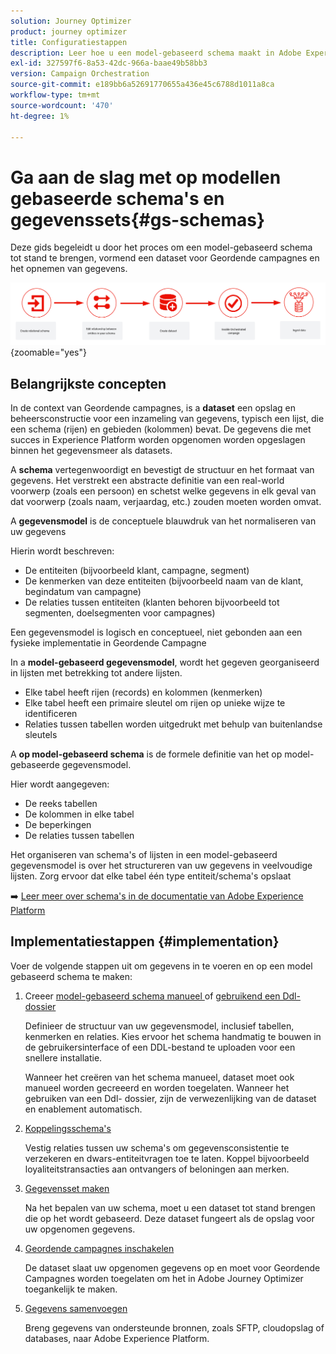 ```yaml
---
solution: Journey Optimizer
product: journey optimizer
title: Configuratiestappen
description: Leer hoe u een model-gebaseerd schema maakt in Adobe Experience Platform door een DDL te uploaden
exl-id: 327597f6-8a53-42dc-966a-baae49b58bb3
version: Campaign Orchestration
source-git-commit: e189bb6a52691770655a436e45c6788d1011a8ca
workflow-type: tm+mt
source-wordcount: '470'
ht-degree: 1%

---
```



# Ga aan de slag met op modellen gebaseerde schema&#39;s en gegevenssets{#gs-schemas}

Deze gids begeleidt u door het proces om een model-gebaseerd schema tot stand te brengen, vormend een dataset voor Geordende campagnes en het opnemen van gegevens.

![ schema ](assets/do-not-localize/schema_admin.png){zoomable="yes"}

## Belangrijkste concepten

In de context van Geordende campagnes, is a **dataset** een opslag en beheersconstructie voor een inzameling van gegevens, typisch een lijst, die een schema (rijen) en gebieden (kolommen) bevat. De gegevens die met succes in Experience Platform worden opgenomen worden opgeslagen binnen het gegevensmeer als datasets.

A **schema** vertegenwoordigt en bevestigt de structuur en het formaat van gegevens. Het verstrekt een abstracte definitie van een real-world voorwerp (zoals een persoon) en schetst welke gegevens in elk geval van dat voorwerp (zoals naam, verjaardag, etc.) zouden moeten worden omvat.

A **gegevensmodel** is de conceptuele blauwdruk van het normaliseren van uw gegevens

Hierin wordt beschreven:

* De entiteiten (bijvoorbeeld klant, campagne, segment)
* De kenmerken van deze entiteiten (bijvoorbeeld naam van de klant, begindatum van campagne)
* De relaties tussen entiteiten (klanten behoren bijvoorbeeld tot segmenten, doelsegmenten voor campagnes)

Een gegevensmodel is logisch en conceptueel, niet gebonden aan een fysieke implementatie in Geordende Campagne

In a **model-gebaseerd gegevensmodel**, wordt het gegeven georganiseerd in lijsten met betrekking tot andere lijsten.

* Elke tabel heeft rijen (records) en kolommen (kenmerken)
* Elke tabel heeft een primaire sleutel om rijen op unieke wijze te identificeren
* Relaties tussen tabellen worden uitgedrukt met behulp van buitenlandse sleutels

A **op model-gebaseerd schema** is de formele definitie van het op model-gebaseerde gegevensmodel.

Hier wordt aangegeven:

* De reeks tabellen
* De kolommen in elke tabel
* De beperkingen
* De relaties tussen tabellen

Het organiseren van schema&#39;s of lijsten in een model-gebaseerd gegevensmodel is over het structureren van uw gegevens in veelvoudige lijsten. Zorg ervoor dat elke tabel één type entiteit/schema&#39;s opslaat

➡️ [ Leer meer over schema&#39;s in de documentatie van Adobe Experience Platform ](https://experienceleague.adobe.com/en/docs/experience-platform/xdm/ui/resources/schemas#create-model-based-schema)

## Implementatiestappen {#implementation}

Voer de volgende stappen uit om gegevens in te voeren en op een model gebaseerd schema te maken:

1. Creeer [ model-gebaseerd schema manueel ](manual-schema.md) of [ gebruikend een Ddl- dossier ](file-upload-schema.md)

   Definieer de structuur van uw gegevensmodel, inclusief tabellen, kenmerken en relaties. Kies ervoor het schema handmatig te bouwen in de gebruikersinterface of een DDL-bestand te uploaden voor een snellere installatie.

   Wanneer het creëren van het schema manueel, dataset moet ook manueel worden gecreeerd en worden toegelaten. Wanneer het gebruiken van een Ddl- dossier, zijn de verwezenlijking van de dataset en enablement automatisch.

1. [Koppelingsschema&#39;s](file-upload-schema.md)

   Vestig relaties tussen uw schema&#39;s om gegevensconsistentie te verzekeren en dwars-entiteitvragen toe te laten. Koppel bijvoorbeeld loyaliteitstransacties aan ontvangers of beloningen aan merken.

1. [Gegevensset maken](manual-schema.md#dataset)

   Na het bepalen van uw schema, moet u een dataset tot stand brengen die op het wordt gebaseerd. Deze dataset fungeert als de opslag voor uw opgenomen gegevens.

1. [Geordende campagnes inschakelen](manual-schema.md#enable)

   De dataset slaat uw opgenomen gegevens op en moet voor Geordende Campagnes worden toegelaten om het in Adobe Journey Optimizer toegankelijk te maken.

1. [Gegevens samenvoegen](ingest-data.md)

   Breng gegevens van ondersteunde bronnen, zoals SFTP, cloudopslag of databases, naar Adobe Experience Platform.

